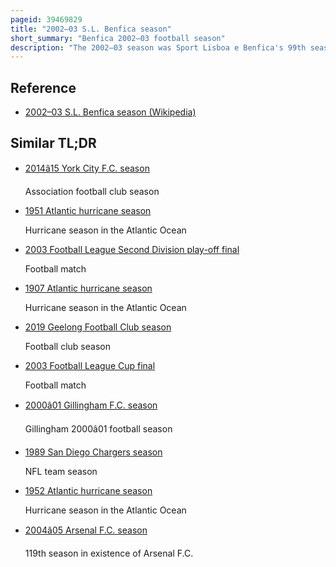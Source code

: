 ```yaml
---
pageid: 39469829
title: "2002–03 S.L. Benfica season"
short_summary: "Benfica 2002–03 football season"
description: "The 2002–03 season was Sport Lisboa e Benfica's 99th season in existence and the club's 69th consecutive season in the top flight of Portuguese football. During the Season between 1 July 2002 and 30 June 2003 Benfica competed in the Primeira Liga and the Taa de Portugal."
---
```


## Reference

- [2002–03 S.L. Benfica season (Wikipedia)](https://en.wikipedia.org/?curid=39469829)

## Similar TL;DR

- [2014â15 York City F.C. season](/tldr/en/201415-york-city-fc-season)

  Association football club season

- [1951 Atlantic hurricane season](/tldr/en/1951-atlantic-hurricane-season)

  Hurricane season in the Atlantic Ocean

- [2003 Football League Second Division play-off final](/tldr/en/2003-football-league-second-division-play-off-final)

  Football match

- [1907 Atlantic hurricane season](/tldr/en/1907-atlantic-hurricane-season)

  Hurricane season in the Atlantic Ocean

- [2019 Geelong Football Club season](/tldr/en/2019-geelong-football-club-season)

  Football club season

- [2003 Football League Cup final](/tldr/en/2003-football-league-cup-final)

  Football match

- [2000â01 Gillingham F.C. season](/tldr/en/200001-gillingham-fc-season)

  Gillingham 2000â01 football season

- [1989 San Diego Chargers season](/tldr/en/1989-san-diego-chargers-season)

  NFL team season

- [1952 Atlantic hurricane season](/tldr/en/1952-atlantic-hurricane-season)

  Hurricane season in the Atlantic Ocean

- [2004â05 Arsenal F.C. season](/tldr/en/200405-arsenal-fc-season)

  119th season in existence of Arsenal F.C.
